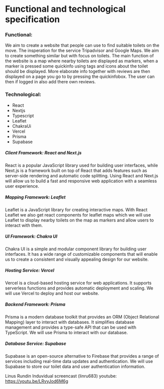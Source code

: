 # Functional and technological specification

### Functional:
We aim to create a website that people can use to find suitable toilets on the move. The insperation for the service  Tripadvisor and Google Maps. We aim to create something similar but with focus on toilets. The main function of the website is a map where nearby toilets are displayed as markers, when a marker is pressed some quickinfo using tags and icons about the toilet should be displayed. More elaborate info together with reviews are then displayed on a page you go to by pressing the quickinfobox. The user can then if logged in also add there own reviews.

### Technological:

- React
- Nextjs
- Typescript
- Leaflet
- ChakraUi
- Vercel
- Prisma
- Supabase

##### Client Framework: React and Next.js
React is a popular JavaScript library used for building user interfaces, while Next.js is a framework built on top of React that adds features such as server-side rendering and automatic code splitting. Using React and Next.js will allow us to build a fast and responsive web application with a seamless user experience.

##### Mapping Framework: Leaflet
Leaflet is a JavaScript library for creating interactive maps. With React Leaflet we also get react components for leaflet maps which we will use Leaflet to display nearby toilets on the map as markers and allow users to interact with them.

##### UI Framework: Chakra UI
Chakra UI is a simple and modular component library for building user interfaces. It has a wide range of customizable components that will enable us to create a consistent and visually appealing design for our website.

##### Hosting Service: Vercel
Vercel is a cloud-based hosting service for web applications. It supports serverless functions and provides automatic deployment and scaling. We will use Vercel to deploy and host our website.

##### Backend Framework: Prisma
Prisma is a modern database toolkit that provides an ORM (Object Relational Mapping) layer to interact with databases. It simplifies database management and provides a type-safe API that can be used with TypeScript. We will use Prisma to interact with our database.

##### Database Service: Supabase
Supabase is an open-source alternative to Firebase that provides a range of services including real-time data updates and authentication. We will use Supabase to store our toilet data and user authentication information.

Linus Rundin Induvidual screencast (linru683)
youtube: https://youtu.be/LRvyJod6M6g

